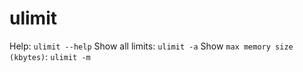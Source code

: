 # ulimit

Help: `ulimit --help`
Show all limits: `ulimit -a`
Show `max memory size (kbytes)`: `ulimit -m`
